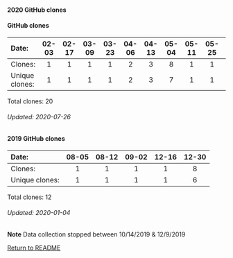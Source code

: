 #### 2020 GitHub clones
#### GitHub clones
Date:             |       02-03   |       02-17   |       03-09   |       03-23   |       04-06  |  04-13  |  05-04  |  05-11  |  05-25  |  07-13
|:---             |:---:  |:---:  |:---:  |:---:  |:---:  |:---:  |:---:  |:---:  |:---:  |:---:
Clones:           |       1       |       1       |       1       |       1       |       2      |  3      |  8      |  1      |  1      |  1
Unique            clones:  |       1       |       1       |       1       |       1       |      2  |      3  |      7  |      1  |      1  |      1

Total clones: 20
###### Updated: 2020-07-26

#### 2019 GitHub clones
Date:    |        08-05   |       08-12   |  09-02  |  12-16 | 12-30
|:---    |:---:   |:---:  |:---:  |:---: |:---:
Clones:  |        1       |       1       |  1      |  1 | 8 
Unique   clones:  |       1       |       1  |      1  |      1 | 6 

Total clones: 12
###### Updated: 2020-01-04
**Note**  Data collection stopped between 10/14/2019 & 12/9/2019

[Return to README](https://github.com/BradleyA/pi-video/blob/master/README.md#traffic)
